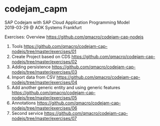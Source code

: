 # codejam_capm
SAP Codejam with SAP Cloud Application Programming Model\
2019-03-29 @ AOK Systems Frankfurt

Exercises: 
Overview https://github.com/qmacro/codejam-cap-nodejs  
1. Tools https://github.com/qmacro/codejam-cap-nodejs/tree/master/exercises/01  
2. Create Project based on CDS https://github.com/qmacro/codejam-cap-nodejs/tree/master/exercises/02  
3. Adding persistence https://github.com/qmacro/codejam-cap-nodejs/tree/master/exercises/03  
4. Import data from CSV https://github.com/qmacro/codejam-cap-nodejs/tree/master/exercises/04  
5. Add another generic entity and using generic features https://github.com/qmacro/codejam-cap-nodejs/tree/master/exercises/05  
6. Annotations https://github.com/qmacro/codejam-cap-nodejs/tree/master/exercises/06  
7. Second service https://github.com/qmacro/codejam-cap-nodejs/tree/master/exercises/07  
